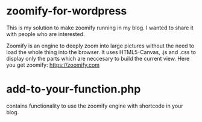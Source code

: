 # zoomify-for-wordpress
This is my solution to make zoomify running in my blog. I wanted to share it with people who are interested.

Zoomify is an engine to deeply zoom into large pictures without the need to load the whole thing into the browser.
It uses HTML5-Canvas, .js and .css to display only the parts which are neccesary to build the current view.
Here you get zoomify:
https://zoomify.com

# add-to-your-function.php
contains functionality to use the zoomify engine with shortcode in your blog.
